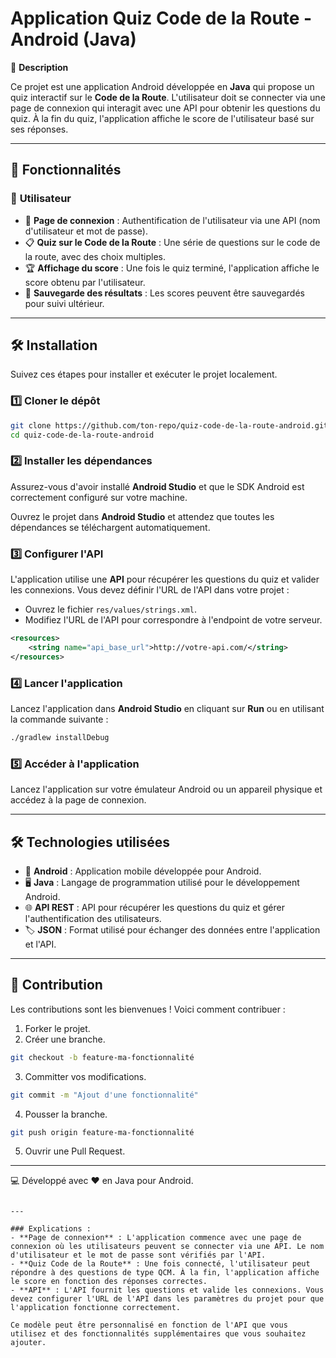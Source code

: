 # Application Quiz Code de la Route - Android (Java)

📌 **Description**

Ce projet est une application Android développée en **Java** qui propose un quiz interactif sur le **Code de la Route**. L'utilisateur doit se connecter via une page de connexion qui interagit avec une API pour obtenir les questions du quiz. À la fin du quiz, l'application affiche le score de l'utilisateur basé sur ses réponses.

---

## 🚀 Fonctionnalités

### 👥 **Utilisateur**
- 🔑 **Page de connexion** : Authentification de l'utilisateur via une API (nom d'utilisateur et mot de passe).
- 📋 **Quiz sur le Code de la Route** : Une série de questions sur le code de la route, avec des choix multiples.
- 🏆 **Affichage du score** : Une fois le quiz terminé, l'application affiche le score obtenu par l'utilisateur.
- 💾 **Sauvegarde des résultats** : Les scores peuvent être sauvegardés pour suivi ultérieur.

---

## 🛠 **Installation**

Suivez ces étapes pour installer et exécuter le projet localement.

### 1️⃣ **Cloner le dépôt**

```bash
git clone https://github.com/ton-repo/quiz-code-de-la-route-android.git
cd quiz-code-de-la-route-android
```

### 2️⃣ **Installer les dépendances**

Assurez-vous d'avoir installé **Android Studio** et que le SDK Android est correctement configuré sur votre machine.

Ouvrez le projet dans **Android Studio** et attendez que toutes les dépendances se téléchargent automatiquement.

### 3️⃣ **Configurer l'API**

L'application utilise une **API** pour récupérer les questions du quiz et valider les connexions. Vous devez définir l'URL de l'API dans votre projet :
- Ouvrez le fichier `res/values/strings.xml`.
- Modifiez l'URL de l'API pour correspondre à l'endpoint de votre serveur.

```xml
<resources>
    <string name="api_base_url">http://votre-api.com/</string>
</resources>
```

### 4️⃣ **Lancer l'application**

Lancez l'application dans **Android Studio** en cliquant sur **Run** ou en utilisant la commande suivante :

```bash
./gradlew installDebug
```

### 5️⃣ **Accéder à l'application**

Lancez l'application sur votre émulateur Android ou un appareil physique et accédez à la page de connexion.

---

## 🛠 **Technologies utilisées**

- 📱 **Android** : Application mobile développée pour Android.
- 🖥️ **Java** : Langage de programmation utilisé pour le développement Android.
- 🌐 **API REST** : API pour récupérer les questions du quiz et gérer l'authentification des utilisateurs.
- 🏷️ **JSON** : Format utilisé pour échanger des données entre l'application et l'API.

---

## 🤝 Contribution

Les contributions sont les bienvenues ! Voici comment contribuer :

1. Forker le projet.
2. Créer une branche.
```bash
git checkout -b feature-ma-fonctionnalité
```
3. Committer vos modifications.
```bash
git commit -m "Ajout d'une fonctionnalité"
```
4. Pousser la branche.
```bash
git push origin feature-ma-fonctionnalité
```
5. Ouvrir une Pull Request.

---

💻 Développé avec ❤️ en Java pour Android.
```

---

### Explications :
- **Page de connexion** : L'application commence avec une page de connexion où les utilisateurs peuvent se connecter via une API. Le nom d'utilisateur et le mot de passe sont vérifiés par l'API.
- **Quiz Code de la Route** : Une fois connecté, l'utilisateur peut répondre à des questions de type QCM. À la fin, l'application affiche le score en fonction des réponses correctes.
- **API** : L'API fournit les questions et valide les connexions. Vous devez configurer l'URL de l'API dans les paramètres du projet pour que l'application fonctionne correctement.

Ce modèle peut être personnalisé en fonction de l'API que vous utilisez et des fonctionnalités supplémentaires que vous souhaitez ajouter.